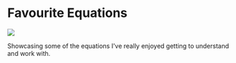 # Favourite Equations
![](https://i.ibb.co/Pwm9BFC/KLD.png)

Showcasing some of the equations I've really enjoyed getting to understand and work with.
